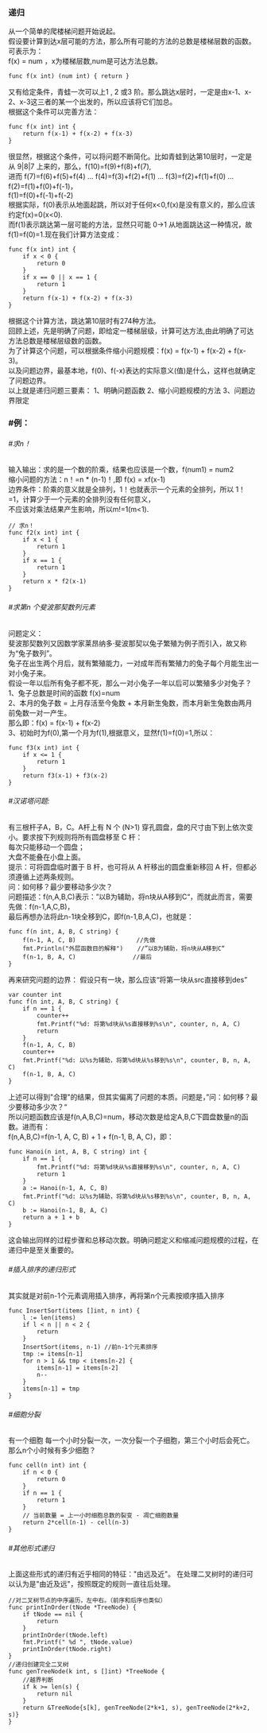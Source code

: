 ### 递归
从一个简单的爬楼梯问题开始说起。     
假设要计算到达x层可能的方法，那么所有可能的方法的总数是楼梯层数的函数。可表示为：           
f(x) = num ，x为楼梯层数,num是可达方法总数。    
```
func f(x int) (num int) { return }
```
又有给定条件，青蛙一次可以上1 , 2 或3 阶。那么跳达x层时，一定是由x-1、x-2、x-3这三者的某一个出发的，所以应该将它们加总。         
根据这个条件可以完善方法：   
```
func f(x int) int {
    return f(x-1) + f(x-2) + f(x-3)
}
```
很显然，根据这个条件，可以将问题不断简化。比如青蛙到达第10层时，一定是从 9|8|7 上来的，那么，f(10)=f(9)+f(8)+f(7),       
进而 f(7)=f(6)+f(5)+f(4) ... f(4)=f(3)+f(2)+f(1) ... f(3)=f(2)+f(1)+f(0) ... f(2)=f(1)+f(0)+f(-1)，       
f(1)=f(0)+f(-1)+f(-2)          
根据实际，f(0)表示从地面起跳，所以对于任何x<0,f(x)是没有意义的，那么应该约定f(x)=0(x<0).         
而f(1)表示跳达第一层可能的方法，显然只可能 0->1 从地面跳达这一种情况，故f(1)=f(0)=1.现在我们计算方法变成：        
```
func f(x int) int {
    if x < 0 {
    	return 0
    }
    if x == 0 || x == 1 {
    	return 1
    }
    return f(x-1) + f(x-2) + f(x-3)
} 
```
根据这个计算方法，跳达第10层时有274种方法。         
回顾上述，先是明确了问题，即给定一楼梯层级，计算可达方法,由此明确了可达方法总数是楼梯层级数的函数。           
为了计算这个问题，可以根据条件缩小问题规模：f(x) = f(x-1) + f(x-2) + f(x-3)。    
以及问题边界，最基本地，f(0)、f(-x)表达的实际意义(值)是什么，这样也就确定了问题边界。           
以上就是递归问题三要素： 1、明确问题函数  2、缩小问题规模的方法  3、问题边界限定         

### #例：     
###### #求n！  
输入输出：求的是一个数的阶乘，结果也应该是一个数，f(num1) = num2      
缩小问题的方法：n！=n * (n-1)！,即 f(x) = xf(x-1)    
边界条件：阶乘的意义就是全排列，1！也就表示一个元素的全排列，所以 1！=1，计算少于一个元素的全排列没有任何意义，     
        不应该对乘法结果产生影响，所以m!=1(m<1).    
```
// 求n！
func f2(x int) int {
    if x < 1 {
    	return 1
    }
    if x == 1 {
    	return 1
    }
    return x * f2(x-1)
}
```

###### #求第n 个斐波那契数列元素     
问题定义：     
斐波那契数列又因数学家莱昂纳多·斐波那契以兔子繁殖为例子而引入，故又称为“兔子数列”。    
兔子在出生两个月后，就有繁殖能力，一对成年而有繁殖力的兔子每个月能生出一对小兔子来。    
假设一年以后所有兔子都不死，那么一对小兔子一年以后可以繁殖多少对兔子？    
1、兔子总数是时间的函数 f(x)=num    
2、本月的兔子数 = 上月存活至今兔数 + 本月新生兔数，而本月新生兔数由两月前兔数一对一产生。    
 那么即：f(x) = f(x-1) + f(x-2)     
3、初始时为f(0),第一个月为f(1),根据意义，显然f(1)=f(0)=1,所以：    
```
func f3(x int) int {
    if x <= 1 {
    	return 1
    }
    return f3(x-1) + f3(x-2)
}
```

###### #汉诺塔问题:     
有三根杆子A，B，C。A杆上有 N 个 (N>1) 穿孔圆盘，盘的尺寸由下到上依次变小。要求按下列规则将所有圆盘移至 C 杆：    
每次只能移动一个圆盘；    
大盘不能叠在小盘上面。    
提示：可将圆盘临时置于 B 杆，也可将从 A 杆移出的圆盘重新移回 A 杆，但都必须遵循上述两条规则。    
问：如何移？最少要移动多少次？    
问题描述：f(n,A,B,C)表示：”以B为辅助，将n块从A移到C“，而就此而言，需要先做：f(n-1,A,C,B)，       
最后再想办法将此n-1块全移到C，即f(n-1,B,A,C)，也就是：    
```
func f(n int, A, B, C string) {
    f(n-1, A, C, B)                 //先做
    fmt.Println("外层函数目的解释")    //”以B为辅助，将n块从A移到C“
    f(n-1, B, A, C)                //最后
}
```
再来研究问题的边界： 假设只有一块，那么应该“将第一块从src直接移到des”   
```
var counter int
func f(n int, A, B, C string) {
    if n == 1 {
    	counter++
    	fmt.Printf("%d: 将第%d块从%s直接移到%s\n", counter, n, A, C)
    	return
    }
    f(n-1, A, C, B)
    counter++
    fmt.Printf("%d: 以%s为辅助，将第%d块从%s移到%s\n", counter, B, n, A, C)
    f(n-1, B, A, C)
}
```
上述可以得到"合理"的结果，但其实偏离了问题的本质。问题是，”问：如何移？最少要移动多少次？“      
所以问题函数应该是f(n,A,B,C)=num，移动次数是给定A,B,C下圆盘数量n的函数。进而有：    
f(n,A,B,C)=f(n-1, A, C, B) + 1 + f(n-1, B, A, C)，即：   
```
func Hanoi(n int, A, B, C string) int {
    if n == 1 {
    	fmt.Printf("%d: 将第%d块从%s直接移到%s\n", counter, n, A, C)
    	return 1
    }
    a := Hanoi(n-1, A, C, B)
    fmt.Printf("%d: 以%s为辅助，将第%d块从%s移到%s\n", counter, B, n, A, C)
    b := Hanoi(n-1, B, A, C)
    return a + 1 + b
}
```
这会输出同样的过程步骤和总移动次数。明确问题定义和缩减问题规模的过程，在递归中是至关重要的。       

###### #插入排序的递归形式
其实就是对前n-1个元素调用插入排序，再将第n个元素按顺序插入排序
```
func InsertSort(items []int, n int) {
    l := len(items)
    if l < n || n < 2 {
    	return
    }
    InsertSort(items, n-1) //前n-1个元素排序
    tmp := items[n-1]
    for n > 1 && tmp < items[n-2] {
    	items[n-1] = items[n-2]
    	n--
    }
    items[n-1] = tmp
}
```

###### #细胞分裂
有一个细胞 每一个小时分裂一次，一次分裂一个子细胞，第三个小时后会死亡。那么n个小时候有多少细胞？
```
func cell(n int) int {
    if n < 0 {
    	return 0
    }
    if n == 1 {
    	return 1
    }
    // 当前数量 = 上一小时细胞总数的裂变 - 凋亡细胞数量
    return 2*cell(n-1) - cell(n-3)
}
```

###### #其他形式递归
上面这些形式的递归有近乎相同的特征："由远及近"。 在处理二叉树时的递归可以认为是"由近及远"，按照既定的规则一直往后处理。    
```
//对二叉树节点的中序遍历，左中右。（前序和后序也类似）
func printInOrder(tNode *TreeNode) {
    if tNode == nil {
    	return
    }
    printInOrder(tNode.left)
    fmt.Printf(" %d ", tNode.value)
    printInOrder(tNode.right)
}
//递归创建完全二叉树
func genTreeNode(k int, s []int) *TreeNode {
    //越界判断
    if k >= len(s) {
        return nil
    }
    return &TreeNode{s[k], genTreeNode(2*k+1, s), genTreeNode(2*k+2, s)}
}
```
